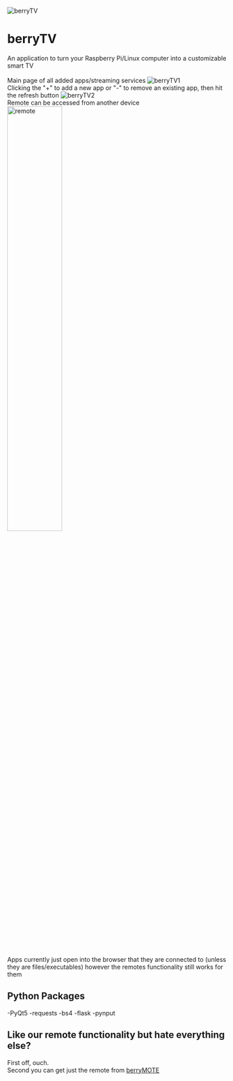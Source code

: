 ![berryTV](https://github.com/user-attachments/assets/05e7296c-f339-4166-a997-9c43ff88d631)
# berryTV
An application to turn your Raspberry Pi/Linux computer into a customizable smart TV <br /><br />
Main page of all added apps/streaming services
![berryTV1](https://github.com/user-attachments/assets/4a55eba5-76ea-4f51-bf76-018e29175945)
<br />
Clicking the "+" to add a new app or "-" to remove an existing app, then hit the refresh button
![berryTV2](https://github.com/user-attachments/assets/079a625a-8faf-4858-bb60-5fc1948c6b97)
<br />
Remote can be accessed from another device
<img src="https://github.com/user-attachments/assets/063780e8-ac54-4c80-b485-2ec1905c811c" alt="remote" style="width:50%; height:auto;">
<br />
Apps currently just open into the browser that they are connected to (unless they are files/executables) however the remotes functionality still works for them
<br />

## Python Packages

-PyQt5
-requests
-bs4
-flask
-pynput

## Like our remote functionality but hate everything else?
First off, ouch.<br />
Second you can get just the remote from [berryMOTE](https://github.com/Tyson-Shannon/berryMOTE)
